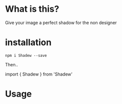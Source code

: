 # What is this?

Give your image a perfect shadow for the non designer

# installation

`npm i Shadew --save`

Then..

import { Shadew } from 'Shadew'

# Usage
